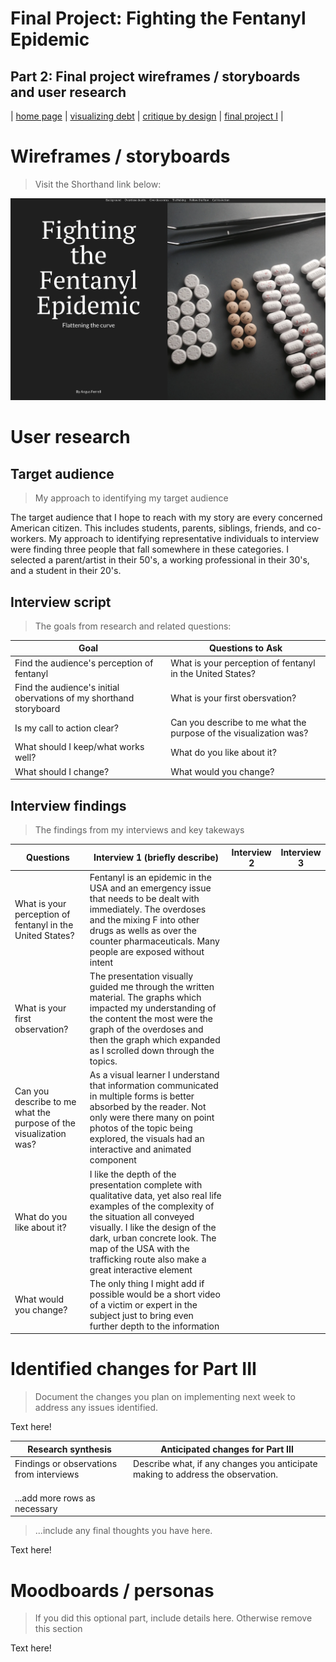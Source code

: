 # Final Project: Fighting the Fentanyl Epidemic 

## Part 2: Final project wireframes / storyboards and user research

| [home page](https://github.com/angusmf1/portfolio/) | [visualizing debt](dataviz2.md) | [critique by design](CritiqueByDesign.md) | [final project I](final_project_angusferrell.md) | 

# Wireframes / storyboards
> Visit the Shorthand link below:

[![Shorthand Story](shorthand_thumbnail.png)](https://preview.shorthand.com/aoCZpW0GGtqeBEfz)


# User research 

## Target audience
> My approach to identifying my target audience

The target audience that I hope to reach with my story are every concerned American citizen. This includes students, parents, siblings, friends, and co-workers. My approach to identifying representative individuals to interview were finding three people that fall somewhere in these categories. I selected a parent/artist in their 50's, a working professional in their 30's, and a student in their 20's.

## Interview script
> The goals from research and related questions:

| Goal | Questions to Ask |
|------|------------------|
|Find the audience's perception of fentanyl | What is your perception of fentanyl in the United States?|           
|Find the audience's initial obervations of my shorthand storyboard | What is your first obersvation?  |
|Is my call to action clear? | Can you describe to me what the purpose of the visualization was? |
|What should I keep/what works well?  | What do you like about it? |
|What should I change?  | What would you change? |


## Interview findings
> The findings from my interviews and key takeways

| Questions               | Interview 1 (briefly describe) | Interview 2 | Interview 3 |
|-------------------------|--------------------------------|-------------|-------------|
|What is your perception of fentanyl in the United States? |  Fentanyl is an epidemic in the USA and an emergency issue that needs to be dealt with immediately. The overdoses and the mixing F into other drugs as wells as over the counter pharmaceuticals. Many people are exposed without intent            |             |             |
|What is your first observation? |  The presentation visually guided me through the written material. The graphs which impacted my understanding of the content the most were the graph of the overdoses and then the graph which expanded as I scrolled down through the topics.|            |             |             |
|Can you describe to me what the purpose of the visualization was?   | As a visual learner I understand that information communicated in multiple forms is better absorbed by the reader. Not only were there many on point photos of the topic being explored, the visuals had an interactive and animated component             |             |             |
|What do you like about it? | I like the depth of the presentation complete with qualitative data, yet also real life examples of the complexity of the situation all conveyed visually. I like the design of the dark, urban concrete look. The map of the USA with the trafficking route also make a great interactive element             |             |             |
|What would you change?  | The only thing I might add if possible would be a short video of a victim or expert in the subject just to bring even further depth to the information             |             |             |


# Identified changes for Part III
> Document the changes you plan on implementing next week to address any issues identified.  

Text here!

| Research synthesis                       | Anticipated changes for Part III                                                |
|------------------------------------------|---------------------------------------------------------------------------------|
| Findings or observations from interviews | Describe what, if any changes you anticipate making to address the observation. |
|                                          |                                                                                 |
|                                          |                                                                                 |
|                                          |                                                                                 |
| ...add more rows as necessary            |                                                                                 |

> ...include any final thoughts you have here. 

Text here!

# Moodboards / personas
> If you did this optional part, include details here.  Otherwise remove this section

Text here!

